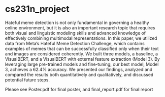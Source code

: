 # cs231n_project

Hateful meme detection is not only fundamental in governing a healthy online environment, but it is also an important research topic that requires both visual and linguistic
modeling skills and advanced knowledge of effectively combining multimodal representations. In this paper, we utilized data from Meta’s Hateful Meme Detection Challenge,
which contains examples of memes that can be successfully
classified only when their text and images are considered
coherently.
We built three models, a baseline, a VisualBERT, and
a VisualBERT with external feature extraction (Model 3).
By leveraging large pre-trained models and fine-tuning, our
best model, Model 3, achieves a 62.4% accuracy. We presented our findings, analyzed and compared the results both
quantitatively and qualitatively, and discussed potential future steps.


Please see Poster.pdf for final poster, and final_report.pdf for final report
